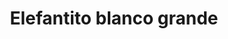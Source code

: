 ---
title: Elefantito blanco grande
date: 
draft: false

# descripcion
description : Dije de plata y nácar

materials: Plata 925

color: Plateado y nácar blanco

dimensions: 2cm ancho

code: 02-25-0689

type: "Dijes"

categories: []

price: $6.110,00

price_eftvo: $5.190,00

# Images
# first image will be shown in the product page
images:
  # - image: "images/path_to_image"
  # La ubicacion de las imagenes es imagenes/Dijes/Dijes.Nácar/02-25-0689-elefantito-blanco-grande
  - image: "./images/dijes/nácar/02-25-0689.JPG"
---